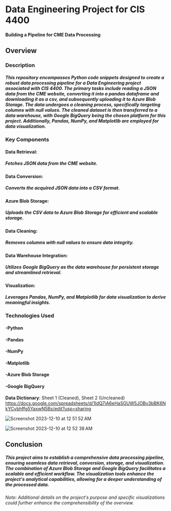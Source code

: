 
# Data Engineering Project for CIS 4400
#### Building a Pipeline for CME Data Processing

## Overview
### Description

##### This repository encompasses Python code snippets designed to create a robust data processing pipeline for a Data Engineering project associated with CIS 4400. The primary tasks include reading a JSON data from the CME website, converting it into a pandas dataframe and downloading it as a csv, and subsequently uploading it to Azure Blob Storage. The data undergoes a cleaning process, specifically targeting columns with null values. The cleaned dataset is then transferred to a data warehouse, with Google BigQuery being the chosen platform for this project. Additionally, Pandas, NumPy, and Matplotlib are employed for data visualization.

### Key Components
#### Data Retrieval:
##### Fetches JSON data from the CME website.
#### Data Conversion:
##### Converts the acquired JSON data into a CSV format.
#### Azure Blob Storage:
##### Uploads the CSV data to Azure Blob Storage for efficient and scalable storage.
#### Data Cleaning:
##### Removes columns with null values to ensure data integrity.
#### Data Warehouse Integration:
##### Utilizes Google BigQuery as the data warehouse for persistent storage and streamlined retrieval.
#### Visualization:
##### Leverages Pandas, NumPy, and Matplotlib for data visualization to derive meaningful insights.
### Technologies Used
#### -Python
#### -Pandas
#### -NumPy
#### -Matplotlib
#### -Azure Blob Storage
#### -Google BigQuery

**Data Dictionary**: Sheet 1 (Cleaned), Sheet 2 (Uncleaned)
 https://docs.google.com/spreadsheets/d/1IdQ7iA6eHaSGUW5JOBv3bBK6NkYCvbhffg5YaxwN5Bs/edit?usp=sharing

![Screenshot 2023-12-10 at 12 51 52 AM](https://github.com/TENPEL08/cmeDataEngineeringPipeline/assets/74534392/3caf55b5-940d-4112-80c8-22ed7ee97736)

![Screenshot 2023-12-10 at 12 52 38 AM](https://github.com/TENPEL08/cmeDataEngineeringPipeline/assets/74534392/5ad7596e-ab90-455d-986d-ba8a31204860)


## Conclusion
##### This project aims to establish a comprehensive data processing pipeline, ensuring seamless data retrieval, conversion, storage, and visualization. The combination of Azure Blob Storage and Google BigQuery facilitates a scalable and efficient workflow. The visualization tools enhance the project's analytical capabilities, allowing for a deeper understanding of the processed data.

###### Note: Additional details on the project's purpose and specific visualizations could further enhance the comprehensibility of the overview.
